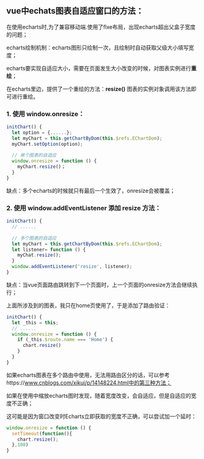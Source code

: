 ## vue中echats图表自适应窗口的方法：

在使用echarts时,为了兼容移动端.使用了flxe布局，出现echarts超出父盒子宽度的问题；

echarts绘制机制：echarts图形只绘制一次，且绘制时自动获取父级大小填写宽度；

echarts要实现自适应大小，需要在页面发生大小改变的时候，对图表实例进行**重绘**；

在echarts里边，提供了一个重绘的方法：**resize()** 图表的实例对象调用该方法即可进行重绘。

### 1. 使用 window.onresize：

```js
initChart() {
  let option = {......};
  let myChart = this.getChartByDom(this.$refs.EChartDom);
  myChart.setOption(option);
    
  // 单个图表的自适应
  window.onresize = function () {
    myChart.resize()；
  }
}
```

缺点：多个echarts的时候就只有最后一个生效了，onresize会被覆盖；



### 2. 使用 window.addEventListener 添加 resize 方法：

```js
initChart() {
  // ......
    
  // 多个图表的自适应
  let myChart = this.getChartByDom(this.$refs.EChartDom);
  let listener= function () {
    myChat.resize();
  }
  window.addEventListener('resize', listener);
}
```

缺点：当vue页面路由跳转到下一个页面时，上一个页面的onresize方法会继续执行；



上面所涉及到的图表，我只在home页使用了，于是添加了路由验证：

```js
initChart() {
  let _this = this;
  // ......
  window.onresize = function () {
    if (_this.$route.name === 'Home') {
	  chart.resize()
	}
  }
}
```

如果echarts图表在多个路由中使用，无法用路由区分的话，可以参考https://www.cnblogs.com/xikui/p/14148224.html中的第三种方法；



如果在使用中缩放echarts图时发现，随着宽度改变，会自适应，但是自适应的宽度不正确；

这可能是因为窗口改变时Echarts立即获取的宽度不正确，可以尝试加一个延时：

```js
window.onresize = function () {
  setTimeout(function(){
	chart.resize();
  },100)
}
```







